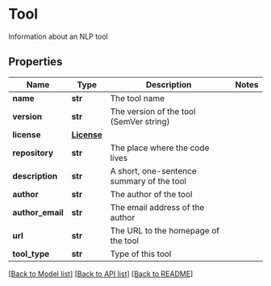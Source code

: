 # Tool

Information about an NLP tool
## Properties
Name | Type | Description | Notes
------------ | ------------- | ------------- | -------------
**name** | **str** | The tool name | 
**version** | **str** | The version of the tool (SemVer string) | 
**license** | [**License**](License.md) |  | 
**repository** | **str** | The place where the code lives | 
**description** | **str** | A short, one-sentence summary of the tool | 
**author** | **str** | The author of the tool | 
**author_email** | **str** | The email address of the author | 
**url** | **str** | The URL to the homepage of the tool | 
**tool_type** | **str** | Type of this tool | 

[[Back to Model list]](../README.md#documentation-for-models) [[Back to API list]](../README.md#documentation-for-api-endpoints) [[Back to README]](../README.md)


